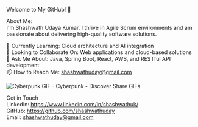 Welcome to My GitHub! 👋

About Me:\
I'm Shashwath Udaya Kumar, I thrive in Agile Scrum environments and am passionate about delivering high-quality software solutions.

🌱 Currently Learning: Cloud architecture and AI integration\
👯 Looking to Collaborate On: Web applications and cloud-based solutions\
💬 Ask Me About: Java, Spring Boot, React, AWS, and RESTful API development\
📫 How to Reach Me: shashwathuday@gmail.com 

![Cyberpunk GIF - Cyberpunk - Discover   Share GIFs](https://github.com/user-attachments/assets/a0119f26-fd76-473e-9804-18959fe7b58f)

Get in Touch\
LinkedIn: https://www.linkedin.com/in/shashwathuk/ \
GitHub: https://github.com/shashwathuday \
Email: shashwathuday@gmail.com
